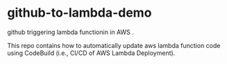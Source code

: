 # github-to-lambda-demo

github triggering lambda functionin in AWS .

This repo contains how to automatically update aws lambda function code using CodeBuild (i.e., CI/CD of AWS Lambda Deployment).
